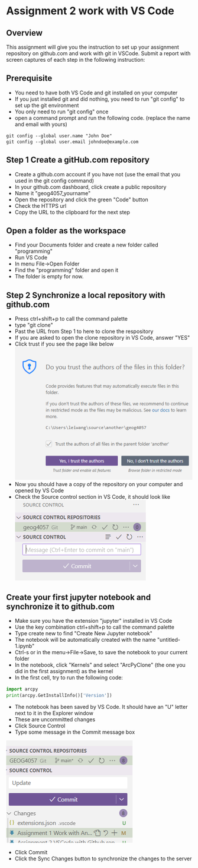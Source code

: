 # Assignment 2 work with VS Code

## Overview

This assignment will give you the instruction to set up your assignment repository on github.com and work with git in VSCode.
Submit a report with screen captures of each step in the following instruction:

## Prerequisite

- You need to have both VS Code and git installed on your computer
- If you just installed git and did nothing, you need to run "git config" to set up the git environment
- You only need to run "git config" once
- open a command prompt and run the following code. (replace the name and email with yours)

```git
git config --global user.name "John Doe"
git config --global user.email johndoe@example.com

```

## Step 1 Create a gitHub.com repository

- Create a github.com account if you have not (use the email that you used in the git config command)
- In your github.com dashboard, click create a public repository
- Name it "geog4057_yourname"
- Open the repository and click the green "Code" button
- Check the HTTPS url
- Copy the URL to the clipboard for the next step

## Open a folder as the workspace

- Find your Documents folder and create a new folder called "programming"
- Run VS Code
- In menu File->Open Folder
- Find the "programming" folder and open it
- The folder is empty for now. 

## Step 2 Synchronize a local repository with github.com

- Press ctrl+shift+p to call the command palette 
- type "git clone"
- Past the URL from Step 1 to here to clone the respository 
- If you are asked to open the clone repository in VS Code, answer "YES"
- Click trust if you see the page like below
![Alt text](../img/image.png)
- Now you should have a copy of the repository on your computer and opened by VS Code
- Check the Source control section in VS Code, it should look like
![Alt text](../img/image-1.png)


## Create your first jupyter notebook and synchronize it to github.com

- Make sure you have the extension "jupyter" installed in VS Code
- Use the key combination ctrl+shift+p to call the command palette
- Type create new to find "Create New Jupyter notebook"
- The notebook will be automatically created with the name "untitled-1.ipynb"
- Ctrl-s or in the menu->File->Save, to save the notebook to your current folder
- In the notebook, click "Kernels" and select "ArcPyClone" (the one you did in the first assignment) as the kernel
- In the first cell, try to run the following code:

```python
import arcpy
print(arcpy.GetInstallInfo()['Version'])
```

- The notebook has been saved by VS Code. It should have an "U" letter next to it in the Explorer window
- These are uncommitted changes
- Click Source Control
- Type some message in the Commit message box

![Alt text](../img/image-2.png)

- Click Commit
- Click the Sync Changes button to synchronize the changes to the server
